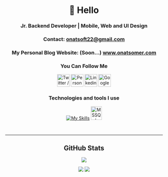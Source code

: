 <div align="center">

# :wave: Hello
 <h3>Jr. Backend Developer | Mobile, Web and UI Design</h3>
</div>

<div align="center">
 
  ### Contact: <a href="mailto:onatsoft22@gmail.com">onatsoft22@gmail.com</a>
  ### My Personal Blog Website: (Soon...) <a href="https://onatsomer.com" target="_blank">www.onatsomer.com</a>
</div>

<div align="center">
 
### You Can Follow Me
[<img height="40" width="40" src="https://skillicons.dev/icons?i=twitter" title="Twitter / X" />][twitter]
[<img height="40" width="40" src="https://skillicons.dev/icons?i=instagram" title="Personal Instagram" />][instagram]
[<img height="40" width="40" src="https://skillicons.dev/icons?i=linkedin" title="Linkedin" />][linkedn]
[<img height="40" width="40" src="https://cdn.discordapp.com/emojis/972590731413843998.png?size=96" title="Google Play Apps" />][googleplay]
</div>

<div align="center">

### Technologies and tools I use
[![My Skills](https://skillicons.dev/icons?i=html,css,cs,java,androidstudio,sqlite,figma,firebase,visualstudio,git)](https://skillicons.dev)
<img src="https://i.hizliresim.com/5leaw4o.png" width="35" height="43" title="MSSQL SERVER">
</div>


<br>


<div align="center">

<hr>

## GitHub Stats
[![](https://visitcount.itsvg.in/api?id=OnatSoft&label=Profile%20Views&color=2&icon=5&pretty=false)](https://visitcount.itsvg.in)

![](https://github-readme-stats.vercel.app/api?username=OnatSoft&count_private=true&show_icons=true&theme=highcontrast&locale=en&cache_seconds=14400&include_all_commits=true)
![](https://github-readme-stats.vercel.app/api/top-langs/?username=OnatSoft&langs_count=6&layout=donut&theme=highcontrast)
</div>









[twitter]:https://www.twitter.com/onatsoft
[instagram]:https://www.instagram.com/onat2016
[instagram2]:https://www.instagram.com/appdev_support
[linkedn]:https://www.linkedin.com/in/onatsoft
[linkprofile]:https://bento.me/onatsomer
[googleplay]:https://play.google.com/store/apps/dev?id=8102833443910864978
